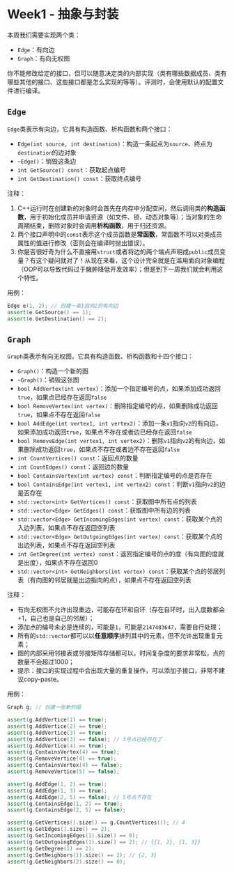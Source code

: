 # Week1 - 抽象与封装

本周我们需要实现两个类：

- `Edge`：有向边
- `Graph`：有向无权图

你不能修改给定的接口，但可以随意决定类的内部实现（类有哪些数据成员、类有哪些其他的接口、这些接口都是怎么实现的等等）。评测时，会使用默认的配置文件进行编译。

## `Edge`

`Edge`类表示有向边，它具有构造函数、析构函数和两个接口：

- `Edge(int source, int destination)`：构造一条起点为`source`、终点为`destination`的边对象
- `~Edge()`：销毁这条边
- `int GetSource() const`：获取起点编号
- `int GetDestination() const`：获取终点编号

注释：

1. C++运行时在创建新的对象时会首先在内存中分配空间，然后调用类的**构造函数**，用于初始化成员并申请资源（如文件、锁、动态对象等）；当对象的生命周期结束，删除对象时会调用**析构函数**，用于归还资源。
2. 两个接口声明中的`const`表示这个成员函数是**常函数**，常函数不可以对类成员属性的值进行修改（否则会在编译时抛出错误）。
3. 你是否很好奇为什么不直接用`struct`或者将边的两个端点声明成`public`成员变量？有这个疑问就对了！从现在来看，这个设计完全就是在滥用面向对象编程（OOP可以导致代码过于臃肿降低开发效率）；但是到下一周我们就会利用这个特性。

用例：

```c++
Edge e(1, 2); // 创建一条1指向2的有向边
assert(e.GetSource() == 1);
assert(e.GetDestination() == 2);
```

## `Graph`

`Graph`类表示有向无权图，它具有构造函数、析构函数和十四个接口：

- `Graph()`：构造一个新的图
- `~Graph()`：销毁这张图
- `bool AddVertex(int vertex)`：添加一个指定编号的点，如果添加成功返回`true`，如果点已经存在返回`false`
- `bool RemoveVertex(int vertex)`：删除指定编号的点，如果删除成功返回`true`，如果点不存在返回`false`
- `bool AddEdge(int vertex1, int vertex2)`：添加一条`v1`指向`v2`的有向边，如果添加成功返回`true`，如果点不存在或者边已经存在返回`false`
- `bool RemoveEdge(int vertex1, int vertex2)`：删除`v1`指向`v2`的有向边，如果删除成功返回`true`，如果点不存在或者边不存在返回`false`
- `int CountVertices() const`：返回点的数量
- `int CountEdges() const`：返回边的数量
- `bool ContainsVertex(int vertex) const`：判断指定编号的点是否存在
- `bool ContainsEdge(int vertex1, int vertex2) const`：判断`v1`指向`v2`的边是否存在
- `std::vector<int> GetVertices() const`：获取图中所有点的列表
- `std::vector<Edge> GetEdges() const`：获取图中所有边的列表
- `std::vector<Edge> GetIncomingEdges(int vertex) const`：获取某个点的入边列表，如果点不存在返回空列表
- `std::vector<Edge> GetOutgoingEdges(int vertex) const`：获取某个点的出边列表，如果点不存在返回空列表
- `int GetDegree(int vertex) const`：返回指定编号的点的度（有向图的度就是出度），如果点不存在返回0
- `std::vector<int> GetNeighbors(int vertex) const`：获取某个点的邻居列表（有向图的邻居就是出边指向的点），如果点不存在返回空列表

注释：

- 有向无权图不允许出现重边，可能存在环和自环（存在自环时，出入度数都会+1，自己也是自己的邻居）；
- 添加点的编号未必是连续的，可能是`1`，可能是`2147483647`，需要自行处理；
- 所有的`std::vector`都可以以**任意顺序**排列其中的元素，但不允许出现重复元素；
- 图的内部采用邻接表或邻接矩阵存储都可以，时间复杂度的要求非常松，点的数量不会超过1000；
- 提示：接口的实现过程中会出现大量的重复操作，可以添加子接口，非常不建议copy-paste。

用例：

```c++
Graph g; // 创建一张新的图

assert(g.AddVertice(1) == true);
assert(g.AddVertice(2) == true);
assert(g.AddVertice(3) == true);
assert(g.AddVertice(3) == false); // 3号点已经存在了
assert(g.AddVertice(4) == true);
assert(g.ContainsVertex(4) == true);
assert(g.RemoveVertice(4) == true);
assert(g.ContainsVertex(4) == false);
assert(g.RemoveVertice(5) == false);

assert(g.AddEdge(1, 2) == true);
assert(g.AddEdge(1, 3) == true);
assert(g.AddEdge(2, 5) == false); // 5号点不存在
assert(g.ContainsEdge(1, 2) == true);
assert(g.ContainsEdge(2, 5) == false);

assert(g.GetVertices().size() == g.CountVertices()); // 4
assert(g.GetEdges().size() == 2);
assert(g.GetIncomingEdges(1).size() == 0);
assert(g.GetOutgoingEdges(1).size() == 2); // {{1, 2}, {1, 3}}
assert(g.GetDegree(1) == 2);
assert(g.GetNeighbors(1).size() == 2); // {2, 3}
assert(g.GetNeighbors(2).size() == 0);
```
